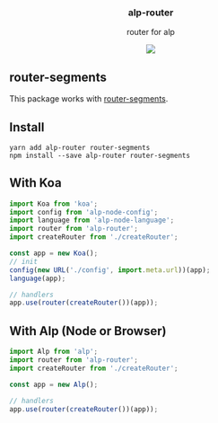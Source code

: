 <h3 align="center">
  alp-router
</h3>

<p align="center">
  router for alp
</p>

<p align="center">
  <a href="https://npmjs.org/package/alp-router"><img src="https://img.shields.io/npm/v/alp-router.svg?style=flat-square"></a>
</p>

## router-segments

This package works with [router-segments](https://www.npmjs.com/package/router-segments).

## Install

```
yarn add alp-router router-segments
npm install --save alp-router router-segments
```

## With Koa

```js
import Koa from 'koa';
import config from 'alp-node-config';
import language from 'alp-node-language';
import router from 'alp-router';
import createRouter from './createRouter';

const app = new Koa();
// init
config(new URL('./config', import.meta.url))(app);
language(app);

// handlers
app.use(router(createRouter())(app));
```

## With Alp (Node or Browser)

```js
import Alp from 'alp';
import router from 'alp-router';
import createRouter from './createRouter';

const app = new Alp();

// handlers
app.use(router(createRouter())(app));
```
